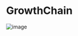 # GrowthChain
![image](https://github.com/user-attachments/assets/f952ed6b-7688-4bac-81fb-e010f9893513)
